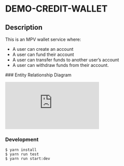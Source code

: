 # DEMO-CREDIT-WALLET

## Description 
This is an MPV wallet service where:

* A user can create an account
* A user can fund their account
* A user can transfer funds to another user’s account
* A user can withdraw funds from their account.


### Entity Relationship Diagram

![E-R diagram](https://app.diagrams.net/index.html#G1hM14WL3M-wtEgES-6o-M1m8TsFcM3BF_)

### Development
```
$ yarn install
$ yarn run test
$ yarn run start:dev

```

